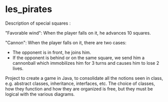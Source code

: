 # les_pirates

Description of special squares :

"Favorable wind": When the player falls on it, he advances 10 squares.

"Cannon": When the player falls on it, there are two cases:
- The opponent is in front, he joins him.
- If the opponent is behind or on the same square, we send him a cannonball which immobilizes him for 3 turns and causes him to lose 2 lives.


Project to create a game in Java, to consolidate all the notions seen in class, e.g. abstract classes, inheritance, interfaces, etc.
The choice of classes, how they function and how they are organized is free, but they must be logical with the various diagrams. 
